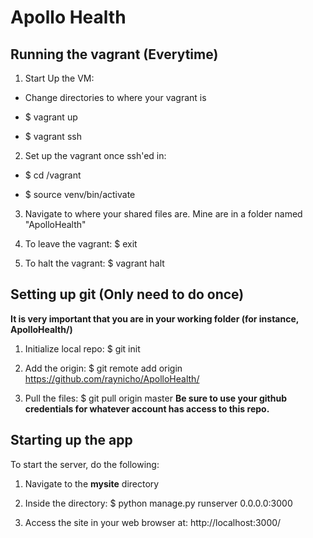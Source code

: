 # Apollo Health

## Running the vagrant (Everytime)
1. Start Up the VM:

+ Change directories to where your vagrant is

+ $ vagrant up

+ $ vagrant ssh

2. Set up the vagrant once ssh'ed in:

+ $ cd /vagrant

+ $ source venv/bin/activate

3. Navigate to where your shared files are. Mine are in a folder named "ApolloHealth"

4. To leave the vagrant: $ exit

5. To halt the vagrant: $ vagrant halt

## Setting up git (Only need to do once)
**It is very important that you are in your working folder (for instance, ApolloHealth/)**
1. Initialize local repo: $ git init

2. Add the origin: $ git remote add origin https://github.com/raynicho/ApolloHealth/

3. Pull the files: $ git pull origin master
**Be sure to use your github credentials for whatever account has access to this repo.**

## Starting up the app
To start the server, do the following:

1. Navigate to the **mysite** directory

2. Inside the directory: $ python manage.py runserver 0.0.0.0:3000

3. Access the site in your web browser at: http://localhost:3000/
